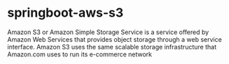 # springboot-aws-s3
Amazon S3 or Amazon Simple Storage Service is a service offered by Amazon Web Services that provides object storage through a web service interface. 
Amazon S3 uses the same scalable storage infrastructure that Amazon.com uses to run its e-commerce network

